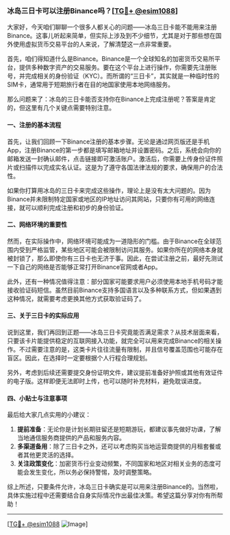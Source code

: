 ### 冰岛三日卡可以注册Binance吗？[[TG💪+ @esim1088](https://t.me/s/esim1088)]

大家好，今天咱们聊聊一个很多人都关心的问题——冰岛三日卡能不能用来注册Binance。这事儿听起来简单，但实际上涉及到不少细节，尤其是对于那些想在国外使用虚拟货币交易平台的人来说，了解清楚这一点非常重要。

首先，咱们得知道什么是Binance。Binance是一个全球知名的加密货币交易所平台，提供多种数字资产的交易服务。要在这个平台上进行操作，你需要先注册账号，并完成相关的身份验证（KYC）。而所谓的“三日卡”，其实就是一种临时性的SIM卡，通常用于短期旅行者在目的地国家使用本地网络服务。

那么问题来了：冰岛的三日卡能否支持你在Binance上完成注册呢？答案是肯定的，但这里有几个关键点需要特别注意。

#### 一、注册的基本流程

首先，让我们回顾一下Binance注册的基本步骤。无论是通过网页版还是手机App，注册Binance的第一步都是填写邮箱地址并设置密码。之后，系统会向你的邮箱发送一封确认邮件，点击链接即可激活账户。激活后，你需要上传身份证件照片或扫描件以完成实名认证。这是为了遵守各国法律法规的要求，确保用户的合法性。

如果你打算用冰岛的三日卡来完成这些操作，理论上是没有太大问题的。因为Binance并未限制特定国家或地区的IP地址访问其网站，只要你有可用的网络连接，就可以顺利完成注册和初步的身份验证。

#### 二、网络环境的重要性

然而，在实际操作中，网络环境可能成为一道隐形的门槛。由于Binance在全球范围内受到严格监管，某些地区可能会被限制访问其服务。如果你所在的网络本身就被封锁了，那么即使你有三日卡也无济于事。因此，在尝试注册之前，最好先测试一下自己的网络是否能够正常打开Binance官网或者App。

此外，还有一种情况值得注意：部分国家可能要求用户必须使用本地手机号码才能接收验证码短信。虽然目前Binance支持多国语言以及多种联系方式，但如果遇到这种情况，就需要考虑更换其他方式获取验证码了。

#### 三、关于三日卡的实际应用

说到这里，我们再回到正题——冰岛三日卡究竟能否满足需求？从技术层面来看，只要该卡片能提供稳定的互联网接入功能，就完全可以用来完成Binance的相关操作。不过需要注意的是，这类卡片往往流量有限制，并且信号覆盖范围也可能存在盲区。因此，在选择时一定要根据个人行程合理规划。

另外，考虑到后续还需要提交身份证明文件，建议提前准备好护照或其他有效证件的电子版。这样即便无法即时上传，也可以随时补充材料，避免耽误进度。

#### 四、小贴士与注意事项

最后给大家几点实用的小建议：

1. **提前准备**：无论你是计划长期驻留还是短期游玩，都建议事先做好功课，了解当地通信服务商提供的产品和服务内容。
2. **多渠道备用**：除了三日卡之外，还可以考虑购买当地运营商提供的月租套餐或者其他更灵活的选择。
3. **关注政策变化**：加密货币行业变动频繁，不同国家和地区对相关业务的态度可能会发生变化，所以务必保持警惕，及时调整策略。

综上所述，只要条件允许，冰岛三日卡确实是可以用来注册Binance的。当然啦，具体实施过程中还需要结合自身实际情况作出最佳决策。希望这篇分享对你有所帮助！

---

[[TG💪+ @esim1088](https://t.me/s/esim1088) ![Image](https://i.postimg.cc/4NQfJmqS/Snipaste-2025-05-13-00-14-12.png)]